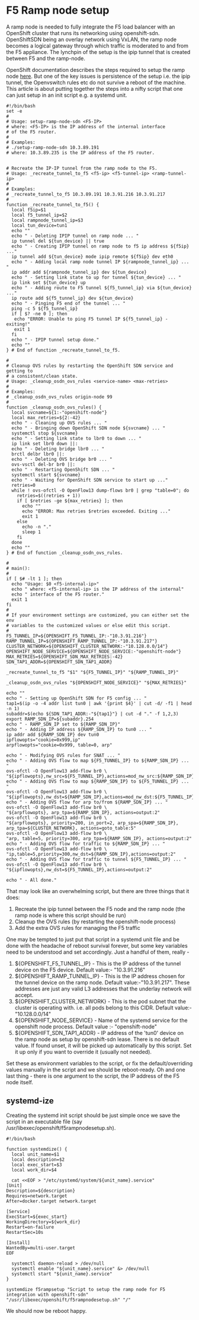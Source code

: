 # F5 Ramp node setup

A ramp node is needed to fully integrate the F5 load balancer with an OpenShift cluster that runs its networking using openshift-sdn. OpenShiftSDN being an overlay network using VxLAN, the ramp node becomes a logical gateway through which traffic is moderated to and from the F5 appliance. The lynchpin of the setup is the ipip tunnel that is created between F5 and the ramp-node.

OpenShift documentation describes the steps required to setup the ramp node [here](https://docs.openshift.org/latest/install_config/routing_from_edge_lb.html#establishing-a-tunnel-using-a-ramp-node). But one of the key issues is persistence of the setup i.e. the ipip tunnel, the Openvswitch rules etc do not survive a reboot of the machine. This article is about putting together the steps into a nifty script that one can just setup in an init script e.g. a systemd unit.

```
#!/bin/bash
set -e
#
# Usage: setup-ramp-node-sdn <F5-IP>
# where: <F5-IP> is the IP address of the internal interface
# of the F5 router.
#
# Examples:
# ./setup-ramp-node-sdn 10.3.89.191
# where: 10.3.89.235 is the IP address of the F5 router.


# Recreate the IP-IP tunnel from the ramp node to the F5.
# Usage: _recreate_tunnel_to_f5 <f5-ip> <f5-tunnel-ip> <ramp-tunnel-ip>
#
# Examples:
# _recreate_tunnel_to_f5 10.3.89.191 10.3.91.216 10.3.91.217
#
function _recreate_tunnel_to_f5() {
  local f5ip=$1
  local f5_tunnel_ip=$2
  local rampnode_tunnel_ip=$3
  local tun_device=tun1
  echo ""
  echo " - Deleting IPIP tunnel on ramp node ... "
  ip tunnel del ${tun_device} || true
  echo " - Creating IPIP tunnel on ramp node to f5 ip address ${f5ip} ..."
  ip tunnel add ${tun_device} mode ipip remote ${f5ip} dev eth0
  echo " - Adding local ramp node tunnel IP ${rampnode_tunnel_ip} ... "
  ip addr add ${rampnode_tunnel_ip} dev ${tun_device}
  echo " - Setting link state to up for tunnel ${tun_device} ... "
  ip link set ${tun_device} up
  echo " - Adding route to F5 tunnel ${f5_tunnel_ip} via ${tun_device} ..."
  ip route add ${f5_tunnel_ip} dev ${tun_device}
  echo " - Pinging F5 end of the tunnel ... "
  ping -c 5 ${f5_tunnel_ip}
  if [ $? -ne 0 ]; then
   echo "ERROR: Unable to ping F5 tunnel IP ${f5_tunnel_ip} - exiting!"
   exit 1
  fi
  echo " - IPIP tunnel setup done."
  echo ""
} # End of function _recreate_tunnel_to_f5.

#
# Cleanup OVS rules by restarting the OpenShift SDN service and getting to
# a consistent/clean state.
# Usage: _cleanup_osdn_ovs_rules <service-name> <max-retries>
#
# Examples:
# _cleanup_osdn_ovs_rules origin-node 99
#
function _cleanup_osdn_ovs_rules() {
  local svcname=${1:-"openshift-node"}
  local max_retries=${2:-42}
  echo " - Cleaning up OVS rules ... "
  echo " - Bringing down OpenShift SDN node ${svcname} ... "
  systemctl stop ${svcname}
  echo " - Setting link state to lbr0 to down ... "
  ip link set lbr0 down ||:
  echo " - Deleting bridge lbr0 ... "
  brctl delbr lbr0 ||:
  echo " - Deleting OVS bridge br0 ... "
  ovs-vsctl del-br br0 ||:
  echo " - Restarting OpenShift SDN ... "
  systemctl start ${svcname}
  echo " - Waiting for OpenShift SDN service to start up ..."
  retries=0
  while ! ovs-ofctl -O OpenFlow13 dump-flows br0 | grep "table=0"; do
    retries=$((retries + 1))
    if [ $retries -ge ${max_retries} ]; then
      echo ""
      echo "ERROR: Max retries $retries exceeded. Exiting ..."
      exit 1
    else
      echo -n "."
      sleep 1
    fi
  done
  echo ""
} # End of function _cleanup_osdn_ovs_rules.

#
# main():
#
if [ $# -lt 1 ]; then
  echo "Usage: $0 <f5-internal-ip>"
  echo " where: <f5-internal-ip> is the IP address of the internal"
  echo " interface of the F5 router."
  exit 1
fi
#
# If your environment settings are customized, you can either set the env
# variables to the customized values or else edit this script.
#
F5_TUNNEL_IP=${OPENSHIFT_F5_TUNNEL_IP:-"10.3.91.216"}
RAMP_TUNNEL_IP=${OPENSHIFT_RAMP_TUNNEL_IP:-"10.3.91.217"}
CLUSTER_NETWORK=${OPENSHIFT_CLUSTER_NETWORK:-"10.128.0.0/14"}
OPENSHIFT_NODE_SERVICE=${OPENSHIFT_NODE_SERVICE:-"openshift-node"}
MAX_RETRIES=${OPENSHIFT_SDN_MAX_RETRIES:-42}
SDN_TAP1_ADDR=${OPENSHIFT_SDN_TAP1_ADDR}

_recreate_tunnel_to_f5 "$1" "${F5_TUNNEL_IP}" "${RAMP_TUNNEL_IP}"

_cleanup_osdn_ovs_rules "${OPENSHIFT_NODE_SERVICE}" "${MAX_RETRIES}"

echo ""
echo " - Setting up OpenShift SDN for F5 config ... "
tap1=$(ip -o -4 addr list tun0 | awk '{print $4}' | cut -d/ -f1 | head -n 1)
subaddr=$(echo ${SDN_TAP1_ADDR:-"${tap1}"} | cut -d "." -f 1,2,3)
export RAMP_SDN_IP=${subaddr}.254
echo " - RAMP_SDN_IP set to ${RAMP_SDN_IP}"
echo " - Adding IP address ${RAMP_SDN_IP} to tun0 ... "
ip addr add ${RAMP_SDN_IP} dev tun0
ipflowopts="cookie=0x999,ip"
arpflowopts="cookie=0x999, table=0, arp"

echo " - Modifying OVS rules for SNAT ... "
echo " - Adding OVS flow to map ${F5_TUNNEL_IP} to ${RAMP_SDN_IP} ... "
ovs-ofctl -O OpenFlow13 add-flow br0 \
"${ipflowopts},nw_src=${F5_TUNNEL_IP},actions=mod_nw_src:${RAMP_SDN_IP},resubmit(,0)"
echo " - Adding OVS flow to map ${RAMP_SDN_IP} to ${F5_TUNNEL_IP} ... "
ovs-ofctl -O OpenFlow13 add-flow br0 \
"${ipflowopts},nw_dst=${RAMP_SDN_IP},actions=mod_nw_dst:${F5_TUNNEL_IP},resubmit(,0)"
echo " - Adding OVS flow for arp to/from ${RAMP_SDN_IP} ... "
ovs-ofctl -O OpenFlow13 add-flow br0 \
"${arpflowopts}, arp_tpa=${RAMP_SDN_IP}, actions=output:2"
ovs-ofctl -O OpenFlow13 add-flow br0 \
"${arpflowopts}, priority=200, in_port=2, arp_spa=${RAMP_SDN_IP}, arp_tpa=${CLUSTER_NETWORK}, actions=goto_table:5"
ovs-ofctl -O OpenFlow13 add-flow br0 \
"arp, table=5, priority=300, arp_tpa=${RAMP_SDN_IP}, actions=output:2"
echo " - Adding OVS flow for traffic to ${RAMP_SDN_IP} ... "
ovs-ofctl -O OpenFlow13 add-flow br0 \
"ip,table=5,priority=300,nw_dst=${RAMP_SDN_IP},actions=output:2"
echo " - Adding OVS flow for traffic to tunnel ${F5_TUNNEL_IP} ... "
ovs-ofctl -O OpenFlow13 add-flow br0 \
"${ipflowopts},nw_dst=${F5_TUNNEL_IP},actions=output:2"

echo " - All done."
```

That may look like an overwhelming script, but there are three things that it does:

1. Recreate the ipip tunnel between the F5 node and the ramp node (the ramp node is where this script should be run)
2. Cleanup the OVS rules (by restarting the openshift-node process)
3. Add the extra OVS rules for managing the F5 traffic

One may be tempted to just put that script in a systemd unit file and be done with the headache of reboot survival forever, but some key variables need to be understood and set accordingly. Just a handful of them, really -

1. ${OPENSHIFT_F5_TUNNEL_IP} - This is the IP address of the tunnel device on the F5 device. Default value:- "10.3.91.216"
2. ${OPENSHIFT_RAMP_TUNNEL_IP} - This is the IP address chosen for the tunnel device on the ramp node. Default value:-"10.3.91.217". These addresses are just any valid L3 addresses that the underlay network will accept.
3. ${OPENSHIFT_CLUSTER_NETWORK} - This is the pod subnet that the cluster is operating with. i.e. all pods belong to this CIDR. Default value:-"10.128.0.0/14"
4. ${OPENSHIFT_NODE_SERVICE} - Name of the systemd service for the openshift node process. Default value :- "openshift-node"
5. ${OPENSHIFT_SDN_TAP1_ADDR} - IP address of the 'tun0' device on the ramp node as setup by openshift-sdn lease. There is no default value. If found unset, it will be picked up automatically by this script. Set it up only if you want to override it (usually not needed).

Set these as environment variables to the script, or fix the default/overriding values manually in the script and we should be reboot-ready. Oh and one last thing - there is one argument to the script, the IP address of the F5 node itself.

## systemd-ize

Creating the systemd init script should be just simple once we save the script in an executable file (say /usr/libexec/openshift/f5rampnodesetup.sh).

```
#!/bin/bash

function systemdize() {
  local unit_name=$1
  local description=$2
  local exec_start=$3
  local work_dir=$4

  cat <<EOF > "/etc/systemd/system/${unit_name}.service"
[Unit]
Description=${description}
Requires=network.target
After=docker.target network.target

[Service]
ExecStart=${exec_start}
WorkingDirectory=${work_dir}
Restart=on-failure
RestartSec=10s

[Install]
WantedBy=multi-user.target
EOF

  systemctl daemon-reload > /dev/null
  systemctl enable "${unit_name}.service" &> /dev/null
  systemctl start "${unit_name}.service"
}

systemdize f5rampsetup "Script to setup the ramp node for F5 integration with openshift-sdn" "/usr/libexec/openshift/f5rampnodesetup.sh" "/"
```

We should now be reboot happy.

